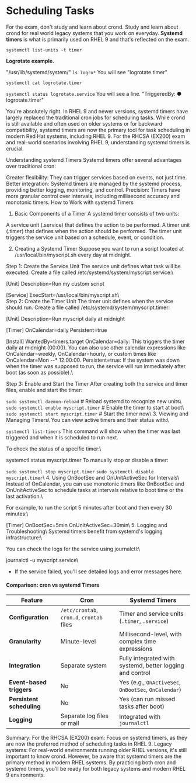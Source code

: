 # Scheduling Tasks

For the exam, don't study and learn about crond. Study and learn about crond for real world legacy systems that you work on everyday. **Systemd timers** is what is primarily used on RHEL 9 and that's reflected on the exam.

``systemctl list-units -t timer``

**Logrotate example.**

"/usr/lib/systemd/system/"
``ls logro*``
You will see "logrotate.timer"

``systemctl cat logrotate.timer``

``systemctl status logrotate.service``
You will see a line.
"TriggeredBy: ● logrotate.timer"



You're absolutely right. In RHEL 9 and newer versions, systemd timers have largely replaced the traditional cron jobs for scheduling tasks. While crond is still available and often used on older systems or for backward compatibility, systemd timers are now the primary tool for task scheduling in modern Red Hat systems, including RHEL 9. For the RHCSA (EX200) exam and real-world scenarios involving RHEL 9, understanding systemd timers is crucial.

Understanding systemd Timers
Systemd timers offer several advantages over traditional cron:

Greater flexibility: They can trigger services based on events, not just time.
Better integration: Systemd timers are managed by the systemd process, providing better logging, monitoring, and control.
Precision: Timers have more granular control over intervals, including millisecond accuracy and monotonic timers.
How to Work with systemd Timers
1. Basic Components of a Timer
A systemd timer consists of two units:

A service unit (.service) that defines the action to be performed.
A timer unit (.timer) that defines when the action should be performed.
The timer unit triggers the service unit based on a schedule, event, or condition.

2. Creating a Systemd Timer
Suppose you want to run a script located at /usr/local/bin/myscript.sh every day at midnight.

Step 1: Create the Service Unit
The service unit defines what task will be executed. Create a file called /etc/systemd/system/myscript.service:\ 


[Unit]
Description=Run my custom script

[Service]
ExecStart=/usr/local/bin/myscript.sh\  
Step 2: Create the Timer Unit
The timer unit defines when the service should run. Create a file called /etc/systemd/system/myscript.timer:


[Unit]
Description=Run myscript daily at midnight

[Timer]
OnCalendar=daily
Persistent=true

[Install]
WantedBy=timers.target
OnCalendar=daily: This triggers the timer daily at midnight (00:00). You can also use other calendar expressions like OnCalendar=weekly, OnCalendar=hourly, or custom times like OnCalendar=Mon *-*-* 12:00:00.
Persistent=true: If the system was down when the timer was supposed to run, the service will run immediately after boot (as soon as possible).\

Step 3: Enable and Start the Timer
After creating both the service and timer files, enable and start the timer:


``sudo systemctl daemon-reload``           # Reload systemd to recognize new units\ 
``sudo systemctl enable myscript.timer``   # Enable the timer to start at boot\ 
``sudo systemctl start myscript.timer``    # Start the timer now\ 
3. Viewing and Managing Timers\ 
You can view active timers and their status with:\ 


``systemctl list-timers``
This command will show when the timer was last triggered and when it is scheduled to run next.

To check the status of a specific timer:\ 


systemctl status myscript.timer
To manually stop or disable a timer:


``sudo systemctl stop myscript.timer``
``sudo systemctl disable myscript.timer``\ 
4. Using OnBootSec and OnUnitActiveSec for Intervals\ 
Instead of OnCalendar, you can use monotonic timers like OnBootSec and OnUnitActiveSec to schedule tasks at intervals relative to boot time or the last activation.\ 

For example, to run the script 5 minutes after boot and then every 30 minutes:\ 


[Timer]
OnBootSec=5min
OnUnitActiveSec=30min\ 
5. Logging and Troubleshooting\ 
Systemd timers benefit from systemd's logging infrastructure:\ 

You can check the logs for the service using journalctl:\ 

journalctl -u myscript.service\  
- If the service failed, you'll see detailed logs and error messages here.
#### Comparison: cron vs systemd Timers
| Feature               | Cron                                   | Systemd Timers                                    |
|-----------------------|----------------------------------------|--------------------------------------------------|
| **Configuration**      | `/etc/crontab`, `cron.d`, `crontab` files | Timer and service units (`.timer`, `.service`)    |
| **Granularity**        | Minute-level                          | Millisecond-level, with complex time expressions  |
| **Integration**        | Separate system                       | Fully integrated with systemd, better logging and control |
| **Event-based triggers**| No                                    | Yes (e.g., `OnActiveSec`, `OnBootSec`, `OnCalendar`) |
| **Persistent scheduling**| No                                  | Yes (can run missed tasks after boot)             |
| **Logging**            | Separate log files or mail            | Integrated with `journalctl`                      |

Summary:
For the RHCSA (EX200) exam: Focus on systemd timers, as they are now the preferred method of scheduling tasks in RHEL 9.
Legacy systems: For real-world environments running older RHEL versions, it's still important to know crond. However, be aware that systemd timers are the primary method in modern RHEL systems.
By practicing both cron and systemd timers, you’ll be ready for both legacy systems and modern RHEL 9 environments.
